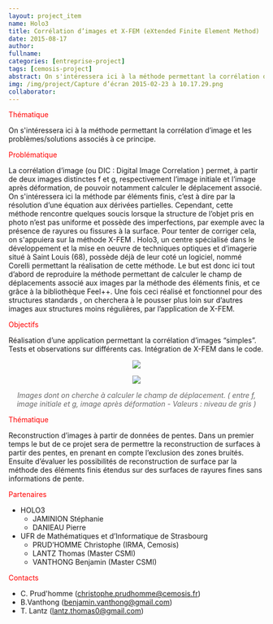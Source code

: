 ```yaml
---
layout: project_item
name: Holo3
title: Corrélation d’images et X-FEM (eXtended Finite Element Method)
date: 2015-08-17
author:
fullname:
categories: [entreprise-project]
tags: [cemosis-project]
abstract: On s'intéressera ici à la méthode permettant la corrélation d’image et les problèmes/solutions associés à ce principe.
img: /img/project/Capture d’écran 2015-02-23 à 10.17.29.png
collaborator: 
---
```


<p style="color:red">Thématique</p>

On s'intéressera ici à la méthode permettant la corrélation d’image et les problèmes/solutions associés à ce principe.

<p style="color:red">Problématique</p>

La corrélation d’image (ou DIC : Digital Image Correlation ) permet, à partir de deux images distinctes f et g, respectivement l’image initiale et l’image après déformation, de pouvoir notamment calculer le déplacement associé. On s'intéressera ici la méthode par éléments finis, c’est à dire par la résolution d’une équation aux dérivées partielles.
Cependant, cette méthode rencontre quelques soucis lorsque la structure de l’objet pris en photo n’est pas uniforme et possède des imperfections, par exemple avec la présence de rayures ou fissures à la surface. Pour tenter de corriger cela, on s'appuiera sur la méthode X-FEM .
Holo3, un centre spécialisé dans le développement et la mise en oeuvre de techniques optiques et d’imagerie situé à Saint Louis (68), possède déjà de leur coté un logiciel, nommé Corelli permettant la réalisation de cette méthode.
Le but est donc ici tout d’abord de reproduire la méthode permettant de calculer le champ de déplacements associé aux images par la méthode des éléments finis, et ce grâce à la bibliothèque Feel++. Une fois ceci réalisé et fonctionnel pour des structures standards , on cherchera à le pousser plus loin sur d’autres images aux structures moins régulières, par l’application de X-FEM.

<p style="color:red">Objectifs</p>

Réalisation d’une application permettant la corrélation d’images “simples”.
Tests et observations sur différents cas.
Intégration de X-FEM dans le code.

<center>
<p><img src="/img/project/Capture d’écran 2015-02-23 à 10.17.29.png"></p>

<p><img src="/img/project/Capture d’écran 2015-02-23 à 10.17.38.png"></p>

<p style="color:#666666"><i>Images dont on cherche à calculer le champ de déplacement.
( entre f, image initiale et g, image après déformation - Valeurs : niveau de gris )</i></p>
</center>

<p style="color:red">Thématique</p>

Reconstruction d’images à partir de données de pentes.
Dans un premier temps le but de ce projet sera de permettre la reconstruction de surfaces à partir des pentes, en prenant en compte l’exclusion des zones bruités.
Ensuite d’évaluer les possibilités de reconstruction de surface par la méthode des éléments finis étendus sur des surfaces de rayures fines sans informations de pente.

<p style="color:red">Partenaires</p>

- HOLO3
	- JAMINION Stéphanie
	- DANIEAU Pierre
- UFR de Mathématiques et d’Informatique de Strasbourg
	- PRUD’HOMME Christophe (IRMA, Cemosis)
	- LANTZ Thomas (Master CSMI)
	- VANTHONG Benjamin (Master CSMI)

<p style="color:red">Contacts</p>

- C. Prud'homme (christophe.prudhomme@cemosis.fr)
- B.Vanthong (benjamin.vanthong@gmail.com)
- T. Lantz (lantz.thomas0@gmail.com)
